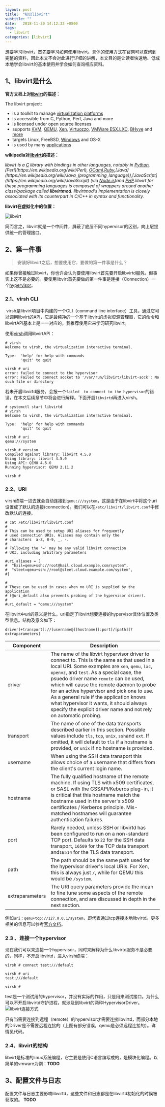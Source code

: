```yaml
---
layout: post
title:  "初识libvirt"
subtitle: ""
date:   2018-11-30 14:12:33 +0800
tags:
  - libvirt
categories: [libvirt]
---
```


 想要学习libvirt，首先要学习如何使用libvirt。具体的使用方式在官网可以查询到完整的资料，因此本文不会对此进行详细的讲解，本文目的是让读者快速地、低成本地学会libvirt的基本使用并学会如何查询相应资料。

## 1、libvirt是什么

**官方文档上对[libvirt](https://libvirt.org/)的描述：**

The libvirt project:

- is a toolkit to manage [virtualization platforms](https://libvirt.org/platforms.html)
- is accessible from C, Python, Perl, Java and more
- is licensed under open source licenses
- supports [KVM](https://libvirt.org/drvqemu.html), [QEMU](https://libvirt.org/drvqemu.html), [Xen](https://libvirt.org/drvxen.html), [Virtuozzo](https://libvirt.org/drvvirtuozzo.html), [VMWare ESX](https://libvirt.org/drvesx.html),[LXC](https://libvirt.org/drvlxc.html), [BHyve](https://libvirt.org/drvbhyve.html) and [more](https://libvirt.org/drivers.html)
- targets Linux, FreeBSD, [Windows](https://libvirt.org/windows.html) and OS-X
- is used by many [applications](https://libvirt.org/apps.html)

**wikipedia对[libvirt](https://en.wikipedia.org/wiki/Libvirt)的描述：**

*libvirt is a [C](https://en.wikipedia.org/wiki/C_(programming_language)) library with bindings in other languages, notably in [Python](https://en.wikipedia.org/wiki/Python_(programming_language)),[Perl](https://en.wikipedia.org/wiki/Perl), [OCaml](https://en.wikipedia.org/wiki/OCaml),[Ruby](https://en.wikipedia.org/wiki/Ruby_(programming_language)),[Java](https://en.wikipedia.org/wiki/Java_(programming_language)),[JavaScript](https://en.wikipedia.org/wiki/JavaScript) (via [Node.js](https://en.wikipedia.org/wiki/Node.js))and [PHP](https://en.wikipedia.org/wiki/PHP).libvirt for these programming languages is composed of wrappers around another class/package called **libvirtmod**. libvirtmod's implementation is closely associated with its counterpart in C/C++ in syntax and functionality.*

**libvirt在虚拟化中的位置：**

![libvirt](\pictures\use-libvirt1.png)

简而言之，libvirt就是一个中间件，屏蔽了底层不同hypervisor的区别，向上层提供统一的管理接口。

## 2、第一件事

> 安装好libvirt之后，想要使用它，要做的第一件事是什么？

​	如果你曾接触过libvirt，你也许会认为要使用libvirt首先要开启libvirtd服务。但事实上这不是必要的。要使用libvirt首先要做的第一件事是连接（Connection）一个[hypervisor](https://zh.wikipedia.org/zh-hans/Hypervisor)。

### 2.1、virsh CLI

​	virsh是libvirt项目中内建的一个CLI（command line interface）工具，通过它可以调用libvirt的API，它是最纯净的一个基于libvirt的虚拟资源管理器，它的命令和libvirtAPI基本上是一一对应的，我推荐使用它来学习研究libvirt。

使用[virsh](https://libvirt.org/virshcmdref.html)调用libvirtAPI：

``` shell
# virsh
Welcome to virsh, the virtualization interactive terminal.

Type:  'help' for help with commands
       'quit' to quit

virsh # uri
error: failed to connect to the hypervisor
error: Failed to connect socket to '/var/run/libvirt/libvirt-sock': No such file or directory
```

​	若未开启libvirtd服务，会报一个`failed  to connect to the hypervisor`的错误，在本文后续章节中将会进行解释。下面开启`libvirtd`再进入virsh。

``` shell
# systemctl start libvirtd
# virsh
Welcome to virsh, the virtualization interactive terminal.

Type:  'help' for help with commands
       'quit' to quit

virsh # uri
qemu:///system

virsh # version
Compiled against library: libvirt 4.5.0
Using library: libvirt 4.5.0
Using API: QEMU 4.5.0
Running hypervisor: QEMU 2.11.2

virsh # 

```

### 2.2、URI

​	virsh终端一进去就会自动连接到`qemu:///system`，这是由于在libvirt中将这个uri设置成了默认的连接(connection)。我们可以在`/etc/libvirt/libvirt.conf`中修改默认的连接。

``` 
# cat /etc/libvirt/libvirt.conf
#
# This can be used to setup URI aliases for frequently
# used connection URIs. Aliases may contain only the
# characters  a-Z, 0-9, _, -.
#
# Following the '=' may be any valid libvirt connection
# URI, including arbitrary parameters

#uri_aliases = [
#  "hail=qemu+ssh://root@hail.cloud.example.com/system",
#  "sleet=qemu+ssh://root@sleet.cloud.example.com/system",
#]

#
# These can be used in cases when no URI is supplied by the application
# (@uri_default also prevents probing of the hypervisor driver).
#
#uri_default = "qemu:///system"
```

​	在libvirt中uri的意义是什么。uri指定了libvirt想要连接的hypervisor具体位置及类型信息。结构及意义如下：

``` 
driver[+transport]://[username@][hostname][:port]/[path][?extraparameters]
```

| Component       | Description                                                  |
| --------------- | ------------------------------------------------------------ |
| driver          | The name of the libvirt hypervisor driver to connect to. This is the same as that used in a local URI. Some examples are `xen`, `qemu`, `lxc`, `openvz`, and `test`. As a special case, the psuedo driver name `remote` can be used, which will cause the remote daemon to probe for an active hypervisor and pick one to use. As a general rule if the application knows what hypervisor it wants, it should always specify the explicit driver name and not rely on automatic probing. |
| transport       | The name of one of the data transports described earlier in this section. Possible values include `tls`, `tcp`, `unix`, `ssh`and `ext`. If omitted, it will default to `tls` if a hostname is provided, or `unix` if no hostname is provided. |
| username        | When using the SSH data transport this allows choice of a username that differs from the client's current login name. |
| hostname        | The fully qualified hostname of the remote machine. If using TLS with x509 certificates, or SASL with the GSSAPI/Keberos plug-in, it is critical that this hostname match the hostname used in the server's x509 certificates / Kerberos principle. Mis-matched hostnames will guarantee authentication failures. |
| port            | Rarely needed, unless SSH or libvirtd has been configured to run on a non-standard TCP port. Defaults to `22` for the SSH data transport, `16509` for the TCP data transport and`16514` for the TLS data transport. |
| path            | The path should be the same path used for the hypervisor driver's local URIs. For Xen, this is always just `/`, while for QEMU this would be `/system`. |
| extraparameters | The URI query parameters provide the mean to fine tune some aspects of the remote connection, and are discussed in depth in the next section. |

例如`uri：qemu+tcp://127.0.0.1/system`，即代表通过tcp连接本地libvirtd。更多相关的信息可以参考[官方文档](https://libvirt.org/docs/libvirt-appdev-guide/en-US/html/Application_Development_Guide-Architecture-Remote_URIs.html)。

### 2.3 、连接一个hypervisor

​	现在我们可以来连接一个hypervisor，同时来解释为什么libvirtd服务不是必要的，同样，不开启libvirtd，进入virsh终端：

``` shell
virsh # connect test:///default

virsh # uri
test:///default

virsh #
```

​	test是一个测试用的hypervisor，并没有实际的作用，只是用来测试接口。为什么可以不开启libvirtd守护进程，就涉及到libvirt的两种HypervisorDriver。
![libvirt连接方式](\pictures\libvirt-daemon-arch.png)

​	只有当需要连接到远程（remote）的hypervisor才需要连接libvirtd，而部分本地的Driver是不需要远程连接的（上图有部分错误，qemu是必须远程连接的）。详情见代码。

### 2.4、libvirt的结构

​	 libvirt是标准的linux系统编程，它主要是使用C语言编写成的，是模块化编程。以简单的vmware为例：
​    **TODO**

## 3、配置文件与日志

​	配置文件与日志主要影响libvirtd，这些文件和日志都是在libvirtd初始化的时候被获取的。
   **TODO**





